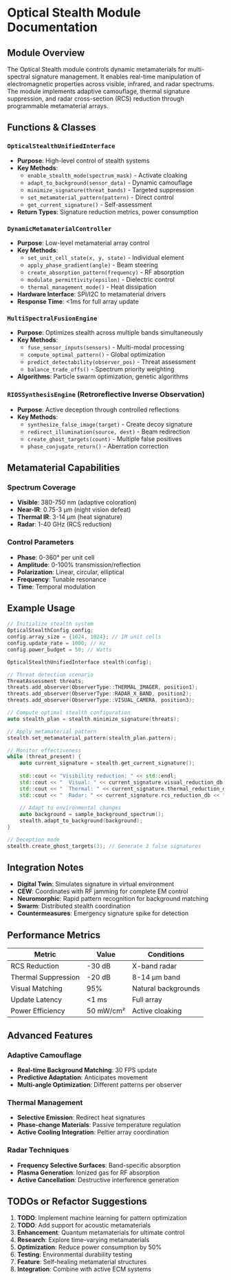# Optical Stealth Module Documentation

## Module Overview

The Optical Stealth module controls dynamic metamaterials for multi-spectral signature management. It enables real-time manipulation of electromagnetic properties across visible, infrared, and radar spectrums. The module implements adaptive camouflage, thermal signature suppression, and radar cross-section (RCS) reduction through programmable metamaterial arrays.

## Functions & Classes

### `OpticalStealthUnifiedInterface`
- **Purpose**: High-level control of stealth systems
- **Key Methods**:
  - `enable_stealth_mode(spectrum_mask)` - Activate cloaking
  - `adapt_to_background(sensor_data)` - Dynamic camouflage
  - `minimize_signature(threat_bands)` - Targeted suppression
  - `set_metamaterial_pattern(pattern)` - Direct control
  - `get_current_signature()` - Self-assessment
- **Return Types**: Signature reduction metrics, power consumption

### `DynamicMetamaterialController`
- **Purpose**: Low-level metamaterial array control
- **Key Methods**:
  - `set_unit_cell_state(x, y, state)` - Individual element
  - `apply_phase_gradient(angle)` - Beam steering
  - `create_absorption_pattern(frequency)` - RF absorption
  - `modulate_permittivity(epsilon)` - Dielectric control
  - `thermal_management_mode()` - Heat dissipation
- **Hardware Interface**: SPI/I2C to metamaterial drivers
- **Response Time**: <1ms for full array update

### `MultiSpectralFusionEngine`
- **Purpose**: Optimizes stealth across multiple bands simultaneously
- **Key Methods**:
  - `fuse_sensor_inputs(sensors)` - Multi-modal processing
  - `compute_optimal_pattern()` - Global optimization
  - `predict_detectability(observer_pos)` - Threat assessment
  - `balance_trade_offs()` - Spectrum priority weighting
- **Algorithms**: Particle swarm optimization, genetic algorithms

### `RIOSSynthesisEngine` (Retroreflective Inverse Observation)
- **Purpose**: Active deception through controlled reflections
- **Key Methods**:
  - `synthesize_false_image(target)` - Create decoy signature
  - `redirect_illumination(source, dest)` - Beam redirection
  - `create_ghost_targets(count)` - Multiple false positives
  - `phase_conjugate_return()` - Aberration correction

## Metamaterial Capabilities

### Spectrum Coverage
- **Visible**: 380-750 nm (adaptive coloration)
- **Near-IR**: 0.75-3 μm (night vision defeat)
- **Thermal IR**: 3-14 μm (heat signature)
- **Radar**: 1-40 GHz (RCS reduction)

### Control Parameters
- **Phase**: 0-360° per unit cell
- **Amplitude**: 0-100% transmission/reflection
- **Polarization**: Linear, circular, elliptical
- **Frequency**: Tunable resonance
- **Time**: Temporal modulation

## Example Usage

```cpp
// Initialize stealth system
OpticalStealthConfig config;
config.array_size = {1024, 1024}; // 1M unit cells
config.update_rate = 1000; // Hz
config.power_budget = 50; // Watts

OpticalStealthUnifiedInterface stealth(config);

// Threat detection scenario
ThreatAssessment threats;
threats.add_observer(ObserverType::THERMAL_IMAGER, position1);
threats.add_observer(ObserverType::RADAR_X_BAND, position2);
threats.add_observer(ObserverType::VISUAL_CAMERA, position3);

// Compute optimal stealth configuration
auto stealth_plan = stealth.minimize_signature(threats);

// Apply metamaterial pattern
stealth.set_metamaterial_pattern(stealth_plan.pattern);

// Monitor effectiveness
while (threat_present) {
    auto current_signature = stealth.get_current_signature();
    
    std::cout << "Visibility reduction: " << std::endl;
    std::cout << "  Visual: " << current_signature.visual_reduction_db << " dB" << std::endl;
    std::cout << "  Thermal: " << current_signature.thermal_reduction_db << " dB" << std::endl;
    std::cout << "  Radar: " << current_signature.rcs_reduction_db << " dB" << std::endl;
    
    // Adapt to environmental changes
    auto background = sample_background_spectrum();
    stealth.adapt_to_background(background);
}

// Deception mode
stealth.create_ghost_targets(3); // Generate 3 false signatures
```

## Integration Notes

- **Digital Twin**: Simulates signature in virtual environment
- **CEW**: Coordinates with RF jamming for complete EM control
- **Neuromorphic**: Rapid pattern recognition for background matching
- **Swarm**: Distributed stealth coordination
- **Countermeasures**: Emergency signature spike for detection

## Performance Metrics

| Metric | Value | Conditions |
|--------|-------|------------|
| RCS Reduction | -30 dB | X-band radar |
| Thermal Suppression | -20 dB | 8-14 μm band |
| Visual Matching | 95% | Natural backgrounds |
| Update Latency | <1 ms | Full array |
| Power Efficiency | 50 mW/cm² | Active cloaking |

## Advanced Features

### Adaptive Camouflage
- **Real-time Background Matching**: 30 FPS update
- **Predictive Adaptation**: Anticipates movement
- **Multi-angle Optimization**: Different patterns per observer

### Thermal Management
- **Selective Emission**: Redirect heat signatures
- **Phase-change Materials**: Passive temperature regulation
- **Active Cooling Integration**: Peltier array coordination

### Radar Techniques
- **Frequency Selective Surfaces**: Band-specific absorption
- **Plasma Generation**: Ionized gas for RF absorption
- **Active Cancellation**: Destructive interference generation

## TODOs or Refactor Suggestions

1. **TODO**: Implement machine learning for pattern optimization
2. **TODO**: Add support for acoustic metamaterials
3. **Enhancement**: Quantum metamaterials for ultimate control
4. **Research**: Explore time-varying metamaterials
5. **Optimization**: Reduce power consumption by 50%
6. **Testing**: Environmental durability testing
7. **Feature**: Self-healing metamaterial structures
8. **Integration**: Combine with active ECM systems